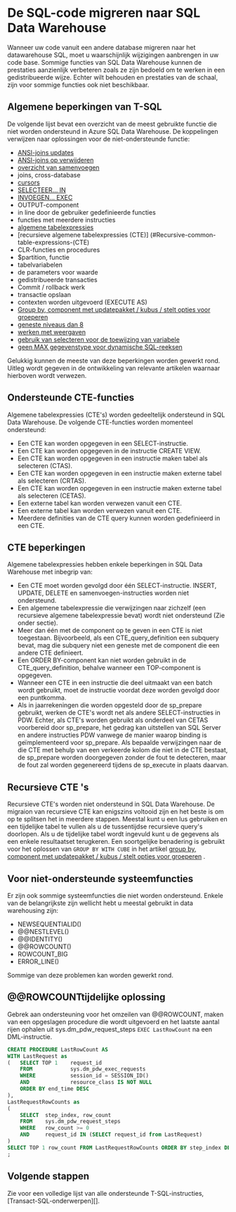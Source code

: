 <properties
   pageTitle="De SQL-code migreren naar SQL Data Warehouse | Microsoft Azure"
   description="Tips voor het migreren van uw SQL-code naar Azure SQL Data Warehouse voor het ontwikkelen van oplossingen."
   services="sql-data-warehouse"
   documentationCenter="NA"
   authors="lodipalm"
   manager="barbkess"
   editor=""/>

<tags
   ms.service="sql-data-warehouse"
   ms.devlang="NA"
   ms.topic="article"
   ms.tgt_pltfrm="NA"
   ms.workload="data-services"
   ms.date="08/02/2016"
   ms.author="lodipalm;barbkess;sonyama;jrj"/>

# <a name="migrate-your-sql-code-to-sql-data-warehouse"></a>De SQL-code migreren naar SQL Data Warehouse

Wanneer uw code vanuit een andere database migreren naar het datawarehouse SQL, moet u waarschijnlijk wijzigingen aanbrengen in uw code base. Sommige functies van SQL Data Warehouse kunnen de prestaties aanzienlijk verbeteren zoals ze zijn bedoeld om te werken in een gedistribueerde wijze. Echter wilt behouden en prestaties van de schaal, zijn voor sommige functies ook niet beschikbaar.

## <a name="common-t-sql-limitations"></a>Algemene beperkingen van T-SQL

De volgende lijst bevat een overzicht van de meest gebruikte functie die niet worden ondersteund in Azure SQL Data Warehouse. De koppelingen verwijzen naar oplossingen voor de niet-ondersteunde functie:

- [ANSI-joins updates][]
- [ANSI-joins op verwijderen][]
- [overzicht van samenvoegen][]
- joins, cross-database
- [cursors][]
- [SELECTEER... IN][]
- [INVOEGEN... EXEC][]
- OUTPUT-component
- in line door de gebruiker gedefinieerde functies
- functies met meerdere instructies
- [algemene tabelexpressies](#Common-table-expressions)
- [recursieve algemene tabelexpressies (CTE)] (#Recursive-common-table-expressions-(CTE)
- CLR-functies en procedures
- $partition, functie
- tabelvariabelen
- de parameters voor waarde
- gedistribueerde transacties
- Commit / rollback werk
- transactie opslaan
- contexten worden uitgevoerd (EXECUTE AS)
- [Group by, component met updatepakket / kubus / stelt opties voor groeperen][]
- [geneste niveaus dan 8][]
- [werken met weergaven][]
- [gebruik van selecteren voor de toewijzing van variabele][]
- [geen MAX gegevenstype voor dynamische SQL-reeksen][]

Gelukkig kunnen de meeste van deze beperkingen worden gewerkt rond. Uitleg wordt gegeven in de ontwikkeling van relevante artikelen waarnaar hierboven wordt verwezen.

## <a name="supported-cte-features"></a>Ondersteunde CTE-functies

Algemene tabelexpressies (CTE's) worden gedeeltelijk ondersteund in SQL Data Warehouse.  De volgende CTE-functies worden momenteel ondersteund:

- Een CTE kan worden opgegeven in een SELECT-instructie.
- Een CTE kan worden opgegeven in de instructie CREATE VIEW.
- Een CTE kan worden opgegeven in een instructie maken tabel als selecteren (CTAS).
- Een CTE kan worden opgegeven in een instructie maken externe tabel als selecteren (CRTAS).
- Een CTE kan worden opgegeven in een instructie maken externe tabel als selecteren (CETAS).
- Een externe tabel kan worden verwezen vanuit een CTE.
- Een externe tabel kan worden verwezen vanuit een CTE.
- Meerdere definities van de CTE query kunnen worden gedefinieerd in een CTE.

## <a name="cte-limitations"></a>CTE beperkingen

Algemene tabelexpressies hebben enkele beperkingen in SQL Data Warehouse met inbegrip van:

- Een CTE moet worden gevolgd door één SELECT-instructie. INSERT, UPDATE, DELETE en samenvoegen-instructies worden niet ondersteund.
- Een algemene tabelexpressie die verwijzingen naar zichzelf (een recursieve algemene tabelexpressie bevat) wordt niet ondersteund (Zie onder sectie).
- Meer dan één met de component op te geven in een CTE is niet toegestaan. Bijvoorbeeld, als een CTE_query_definition een subquery bevat, mag die subquery niet een geneste met de component die een andere CTE definieert.
- Een ORDER BY-component kan niet worden gebruikt in de CTE_query_definition, behalve wanneer een TOP-component is opgegeven.
- Wanneer een CTE in een instructie die deel uitmaakt van een batch wordt gebruikt, moet de instructie voordat deze worden gevolgd door een puntkomma.
- Als in jaarrekeningen die worden opgesteld door de sp_prepare gebruikt, werken de CTE's wordt net als andere SELECT-instructies in PDW. Echter, als CTE's worden gebruikt als onderdeel van CETAS voorbereid door sp_prepare, het gedrag kan uitstellen van SQL Server en andere instructies PDW vanwege de manier waarop binding is geïmplementeerd voor sp_prepare. Als bepaalde verwijzingen naar de die CTE met behulp van een verkeerde kolom die niet in de CTE bestaat, de sp_prepare worden doorgegeven zonder de fout te detecteren, maar de fout zal worden gegenereerd tijdens de sp_execute in plaats daarvan.

## <a name="recursive-ctes"></a>Recursieve CTE 's

Recursieve CTE's worden niet ondersteund in SQL Data Warehouse.  De migraion van recursieve CTE kan enigszins voltooid zijn en het beste is om op te splitsen het in meerdere stappen. Meestal kunt u een lus gebruiken en een tijdelijke tabel te vullen als u de tussentijdse recursieve query's doorlopen. Als u de tijdelijke tabel wordt ingevuld kunt u de gegevens als een enkele resultaatset terugkeren. Een soortgelijke benadering is gebruikt voor het oplossen van `GROUP BY WITH CUBE` in het artikel [group by, component met updatepakket / kubus / stelt opties voor groeperen][] .

## <a name="unsupported-system-functions"></a>Voor niet-ondersteunde systeemfuncties

Er zijn ook sommige systeemfuncties die niet worden ondersteund. Enkele van de belangrijkste zijn wellicht hebt u meestal gebruikt in data warehousing zijn:

- NEWSEQUENTIALID()
- @@NESTLEVEL()
- @@IDENTITY()
- @@ROWCOUNT()
- ROWCOUNT_BIG
- ERROR_LINE()

Sommige van deze problemen kan worden gewerkt rond.

## <a name="rowcount-workaround"></a>@@ROWCOUNTtijdelijke oplossing

Gebrek aan ondersteuning voor het omzeilen van @@ROWCOUNT, maken van een opgeslagen procedure die wordt uitgevoerd en het laatste aantal rijen ophalen uit sys.dm_pdw_request_steps `EXEC LastRowCount` na een DML-instructie.

```sql
CREATE PROCEDURE LastRowCount AS
WITH LastRequest as 
(   SELECT TOP 1    request_id
    FROM            sys.dm_pdw_exec_requests
    WHERE           session_id = SESSION_ID()
    AND             resource_class IS NOT NULL
    ORDER BY end_time DESC
),
LastRequestRowCounts as
(
    SELECT  step_index, row_count
    FROM    sys.dm_pdw_request_steps
    WHERE   row_count >= 0
    AND     request_id IN (SELECT request_id from LastRequest)
)
SELECT TOP 1 row_count FROM LastRequestRowCounts ORDER BY step_index DESC
;
```

## <a name="next-steps"></a>Volgende stappen
Zie voor een volledige lijst van alle ondersteunde T-SQL-instructies, [Transact-SQL-onderwerpen][].

<!--Image references-->

<!--Article references-->
[ANSI-joins updates]: ./sql-data-warehouse-develop-ctas.md#ansi-join-replacement-for-update-statements
[ANSI-joins op verwijderen]: ./sql-data-warehouse-develop-ctas.md#ansi-join-replacement-for-delete-statements
[overzicht van samenvoegen]: ./sql-data-warehouse-develop-ctas.md#replace-merge-statements
[INVOEGEN... EXEC]: ./sql-data-warehouse-tables-temporary.md#modularizing-code
[Onderwerpen van Transact-SQL]: ./sql-data-warehouse-reference-tsql-statements.md

[cursors]: ./sql-data-warehouse-develop-loops.md
[SELECTEER... IN]: ./sql-data-warehouse-develop-ctas.md#selectinto
[Group by, component met updatepakket / kubus / stelt opties voor groeperen]: ./sql-data-warehouse-develop-group-by-options.md
[geneste niveaus dan 8]: ./sql-data-warehouse-develop-transactions.md
[werken met weergaven]: ./sql-data-warehouse-develop-views.md
[gebruik van selecteren voor de toewijzing van variabele]: ./sql-data-warehouse-develop-variable-assignment.md
[geen MAX gegevenstype voor dynamische SQL-reeksen]: ./sql-data-warehouse-develop-dynamic-sql.md

<!--MSDN references-->

<!--Other Web references-->

